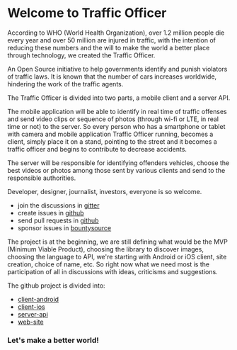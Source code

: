 Welcome to Traffic Officer
============================
 
According to WHO (World Health Organization), over 1.2 million people die every year and over 50 million are injured in traffic, with the intention of reducing these numbers and the will to make the world a better place through technology, we created the Traffic Officer.

An Open Source initiative to help governments identify and punish violators of traffic laws. It is known that the number of cars increases worldwide, hindering the work of the traffic agents.

The Traffic Officer is divided into two parts, a mobile client and a server API.

The mobile application will be able to identify in real time of traffic offenses and send video clips or sequence of photos (through wi-fi or LTE, in real time or not) to the server.
So every person who has a smartphone or tablet with camera and mobile application Traffic Officer running, becomes a client, simply place it on a stand, pointing to the street and it becomes a traffic officer and begins to contribute to decrease accidents.

The server will be responsible for identifying offenders vehicles, choose the best videos or photos among those sent by various clients and send to the responsible authorities.

Developer, designer, journalist, investors, everyone is so welcome.

 - join the discussions in [gitter](http://gitter.im)
 - create issues in [github](https://github.com/trafficofficer)
 - send pull requests in [github](https://github.com/trafficofficer)
 - sponsor issues in [bountysource](http://bountysource.com)

The project is at the beginning, we are still defining what would be the MVP (Minimum Viable Product), choosing the library to discover images, choosing the language to API, we're starting with Android or iOS client, site creation, choice of name, etc. So right now what we need most is the participation of all in discussions with ideas, criticisms and suggestions.

The github project is divided into:

 - [client-android](https://github.com/trafficofficer/client-android)
 - [client-ios](https://github.com/trafficofficer/client-ios)
 - [server-api](https://github.com/trafficofficer/server-api)
 - [web-site](https://github.com/trafficofficer/web-site)
 
### Let's make a better world!
